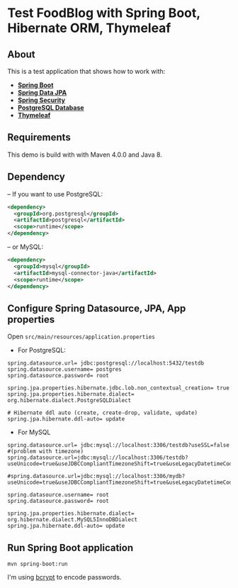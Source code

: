 # Test FoodBlog with Spring Boot, Hibernate ORM, Thymeleaf

## About
This is a test application that shows how to work with:
* **[Spring Boot](https://spring.io/projects/spring-boot)**
* **[Spring Data JPA](https://spring.io/projects/spring-data-jpa)**
* **[Spring Security](https://spring.io/projects/spring-security)**
* **[PostgreSQL Database](https://www.postgresql.org/)**
* **[Thymeleaf](https://www.thymeleaf.org/)**

## Requirements
This demo is build with with Maven 4.0.0 and Java 8.

## Dependency
– If you want to use PostgreSQL:
```xml
<dependency>
  <groupId>org.postgresql</groupId>
  <artifactId>postgresql</artifactId>
  <scope>runtime</scope>
</dependency>
```
– or MySQL:
```xml
<dependency>
  <groupId>mysql</groupId>
  <artifactId>mysql-connector-java</artifactId>
  <scope>runtime</scope>
</dependency>
```
## Configure Spring Datasource, JPA, App properties
Open `src/main/resources/application.properties`
- For PostgreSQL:
```
spring.datasource.url= jdbc:postgresql://localhost:5432/testdb
spring.datasource.username= postgres
spring.datasource.password= root

spring.jpa.properties.hibernate.jdbc.lob.non_contextual_creation= true
spring.jpa.properties.hibernate.dialect= org.hibernate.dialect.PostgreSQLDialect

# Hibernate ddl auto (create, create-drop, validate, update)
spring.jpa.hibernate.ddl-auto= update

```
- For MySQL
```
spring.datasource.url= jdbc:mysql://localhost:3306/testdb?useSSL=false
#(problem with timezone) spring.datasource.url=jdbc:mysql://localhost:3306/testdb?useUnicode=true&useJDBCCompliantTimezoneShift=true&useLegacyDatetimeCode=false&serverTimezone=UTC

#spring.datasource.url=jdbc:mysql://localhost:3306/mydb?useUnicode=true&useJDBCCompliantTimezoneShift=true&useLegacyDatetimeCode=false&serverTimezone=UTC

spring.datasource.username= root
spring.datasource.password= root

spring.jpa.properties.hibernate.dialect= org.hibernate.dialect.MySQL5InnoDBDialect
spring.jpa.hibernate.ddl-auto= update

```
## Run Spring Boot application
```
mvn spring-boot:run
```

I'm using [bcrypt](https://en.wikipedia.org/wiki/Bcrypt) to encode passwords.
